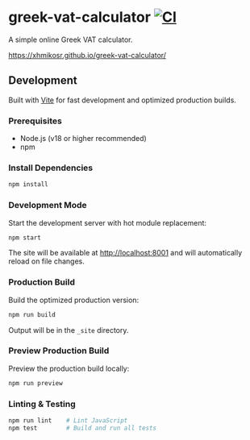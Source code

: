 # greek-vat-calculator [![CI](https://github.com/XhmikosR/greek-vat-calculator/actions/workflows/ci.yml/badge.svg)](https://github.com/XhmikosR/greek-vat-calculator/actions/workflows/ci.yml)

A simple online Greek VAT calculator.

<https://xhmikosr.github.io/greek-vat-calculator/>

## Development

Built with [Vite](https://vite.dev/) for fast development and optimized production builds.

### Prerequisites

- Node.js (v18 or higher recommended)
- npm

### Install Dependencies

```bash
npm install
```

### Development Mode

Start the development server with hot module replacement:

```bash
npm start
```

The site will be available at <http://localhost:8001> and will automatically reload on file changes.

### Production Build

Build the optimized production version:

```bash
npm run build
```

Output will be in the `_site` directory.

### Preview Production Build

Preview the production build locally:

```bash
npm run preview
```

### Linting & Testing

```bash
npm run lint    # Lint JavaScript
npm test        # Build and run all tests
```
